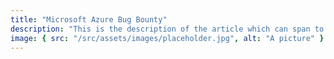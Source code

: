 ```yaml
---
title: "Microsoft Azure Bug Bounty"
description: "This is the description of the article which can span to 2 lines..."
image: { src: "/src/assets/images/placeholder.jpg", alt: "A picture" }
---
```

